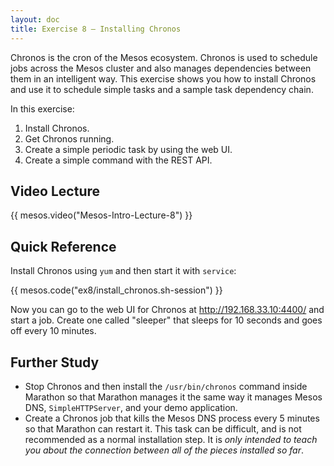 ```yaml
---
layout: doc
title: Exercise 8 – Installing Chronos
---
```


Chronos is the cron of the Mesos ecosystem.  Chronos is used to schedule jobs
across the Mesos cluster and also manages dependencies between them in an
intelligent way.  This exercise shows you how to install Chronos and use it
to schedule simple tasks and a sample task dependency chain.

In this exercise:

1. Install Chronos.
2. Get Chronos running.
3. Create a simple periodic task by using the web UI.
4. Create a simple command with the REST API.



Video Lecture
-------------

{{ mesos.video("Mesos-Intro-Lecture-8") }}

Quick Reference
---------------

Install Chronos using ``yum`` and then start it with ``service``:

{{ mesos.code("ex8/install_chronos.sh-session") }}

Now you can go to the web UI for Chronos at http://192.168.33.10:4400/ and start a job.  Create one called "sleeper" that sleeps for 10 seconds and goes off every 10 minutes.


Further Study
-------------

* Stop Chronos and then install the ``/usr/bin/chronos`` command inside Marathon so that Marathon manages it the same way it manages Mesos DNS, ``SimpleHTTPServer``, and your demo application.
* Create a Chronos job that kills the Mesos DNS process every 5 minutes so that Marathon can restart it.  This task can be difficult, and is not recommended as a normal installation step.  It is *only intended to teach you about the connection between all of the pieces installed so far*.

